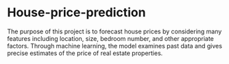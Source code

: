 # House-price-prediction
The purpose of this project is to forecast house prices by considering many features including location, size, bedroom number, and other appropriate factors. Through machine learning, the model examines past data and gives precise estimates of the price of real estate properties.
